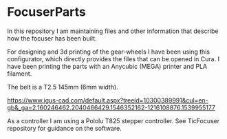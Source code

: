 # FocuserParts

In this repository I am maintaining files and other information that describe how the focuser has been built.

For designing and 3d printing of the gear-wheels I have been using this configurator, which directly provides the files that can be opened in Cura. I have been printing the parts with an Anycubic (MEGA) printer and PLA filament.

The belt is a T2.5 145mm (6mm width).

https://www.igus-cad.com/default.aspx?treeid=10300389991&cul=en-gb&_ga=2.160246462.2040466429.1546352162-1216108876.1539955177

As a controller I am using a Pololu T825 stepper controller. See TicFocuser repository for guidance on the software.

